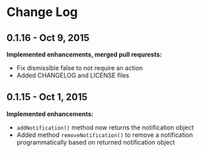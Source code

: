 # Change Log

## 0.1.16 - Oct 9, 2015

**Implemented enhancements, merged pull requrests:**

* Fix dismissible false to not require an action
* Added CHANGELOG and LICENSE files

## 0.1.15 - Oct 1, 2015

**Implemented enhancements:**

* `addNotification()` method now returns the notification object
* Added method `removeNotification()` to remove a notification programmatically based on returned notification object
